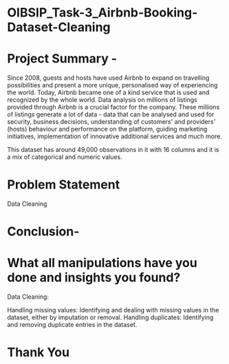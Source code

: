 # OIBSIP_Task-3_Airbnb-Booking-Dataset-Cleaning

# Project Summary -

Since 2008, guests and hosts have used Airbnb to expand on travelling possibilities and present a more unique, personalised way of experiencing the world. Today, Airbnb became one of a kind service that is used and recognized by the whole world. Data analysis on millions of listings provided through Airbnb is a crucial factor for the company. These millions of listings generate a lot of data - data that can be analysed and used for security, business decisions, understanding of customers' and providers' (hosts) behaviour and performance on the platform, guiding marketing initiatives, implementation of innovative additional services and much more.

This dataset has around 49,000 observations in it with 16 columns and it is a mix of categorical and numeric values.

# Problem Statement

Data Cleaning

# Conclusion-
# What all manipulations have you done and insights you found?
Data Cleaning:

Handling missing values: Identifying and dealing with missing values in the dataset, either by imputation or removal. Handling duplicates: Identifying and removing duplicate entries in the dataset.

# Thank You
